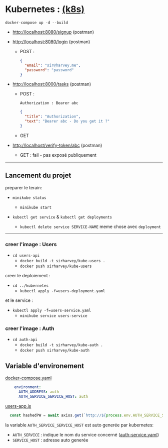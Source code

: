 # Kubernetes : [(k8s)](https://kubernetes.io/fr/)

```docker-compose up -d --build```

- <http://localhost:8080/signup> (postman)
- <http://localhost:8080/login> (postman)
  - POST :
  
    ```json
    {
      "email": "sir@harvey.me",
      "password": "password"
    }
    ```

- <http://localhost:8000/tasks> (postman)
  - POST :
  
    ```headers
    Authorization : Bearer abc
    ```

    ```json
    {
      "title": "Authorization",
      "text": "Bearer abc - Do you get it ?"
    }
    ```
  
  - GET
  
- <http://localhost/verify-token/abc> (postman)
  - GET : fail - pas exposé publiquement

---

## Lancement du projet

preparer le terain:

- ```minikube status```
  - ```minikube start```

- ```kubectl get service``` & ```kubectl get deployments```
  - ```kubectl delete service SERVICE-NAME``` meme chose avec ```deployment```

---

### creer l'image : **Users**

- ```cd users-api```
  - ```docker build -t sirharvey/kube-users .```
  - ```docker push sirharvey/kube-users```

creer le deploiement :

- ```cd ../kubernetes```
  - ```kubectl apply -f=users-deployment.yaml```

et le service :

- ```kubectl apply -f=users-service.yaml```
  - ```minikube service users-service```

### creer l'image : **Auth**

- ```cd auth-api```
  - ```docker build -t sirharvey/kube-auth .```
  - ```docker push sirharvey/kube-auth```

## Variable d'environement

[docker-compose.yaml](docker-compose.yaml)

```yaml
    environment:
      AUTH_ADDRESS: auth
      AUTH_SERVICE_SERVICE_HOST: auth
```

[users-app.js](users-api/users-app.js)

```js
  const hashedPW = await axios.get(`http://${process.env.AUTH_SERVICE_SERVICE_HOST}/hashed-password/` + password);
```

la variable `AUTH_SERVICE_SERVICE_HOST` est auto generée par kubernetes:

- `AUTH_SERVICE` : indique le nom du service concerné ([auth-service.yaml](kubernetes/auth-service.yaml))
- `SERVICE_HOST` : adresse auto generée
